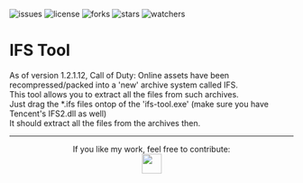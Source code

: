 ![issues](https://img.shields.io/github/issues/momo5502/ifs-tool.svg)
![license](https://img.shields.io/github/license/momo5502/ifs-tool.svg)
![forks](https://img.shields.io/github/forks/momo5502/ifs-tool.svg)
![stars](https://img.shields.io/github/stars/momo5502/ifs-tool.svg)
![watchers](https://img.shields.io/github/watchers/momo5502/ifs-tool.svg)

IFS Tool
========

As of version 1.2.1.12, Call of Duty: Online assets have been recompressed/packed into a 'new' archive system called IFS.  
This tool allows you to extract all the files from such archives.  
Just drag the *.ifs files ontop of the 'ifs-tool.exe' (make sure you have Tencent's IFS2.dll as well)  
It should extract all the files from the archives then.

---

<p align="center">If you like my work, feel free to contribute:<br> 
<a href="http://momo5504.square7.de/donate.html"><img height="35" src="http://momo5504.square7.de/Donate.png" /></a></p>
